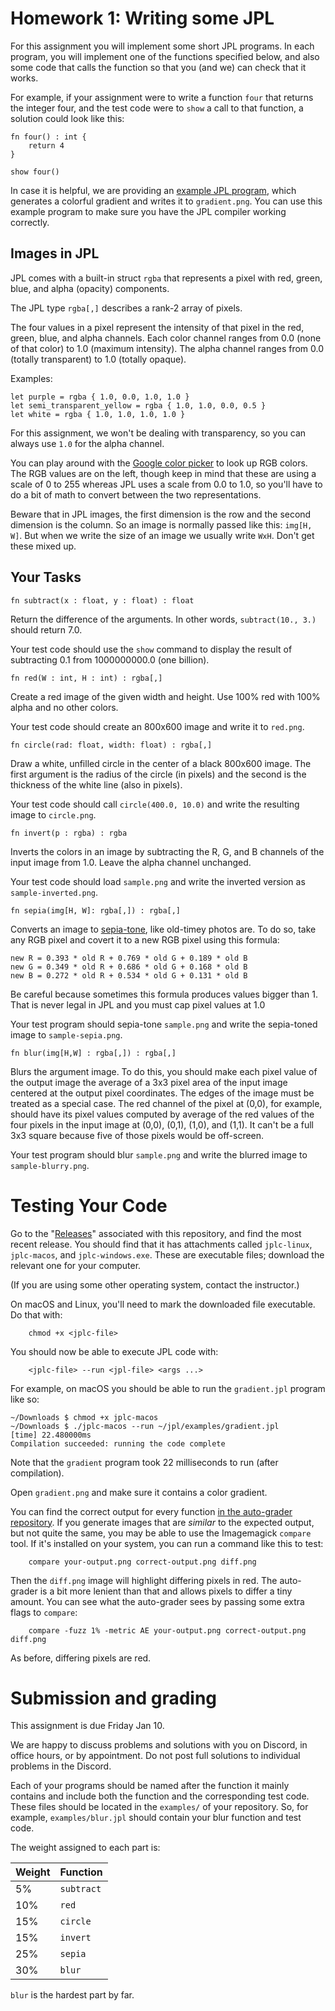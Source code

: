 Homework 1: Writing some JPL
==============================

For this assignment you will implement some short JPL programs. In
each program, you will implement one of the functions specified below,
and also some code that calls the function so that you (and we) can
check that it works.

For example, if your assignment were to write a function `four` that
returns the integer four, and the test code were to `show` a call to
that function, a solution could look like this:

```
fn four() : int {
    return 4
}

show four()
```

In case it is helpful, we are providing an [example JPL
program](gradient.jpl), which generates a colorful gradient and writes
it to `gradient.png`. You can use this example program to make sure
you have the JPL compiler working correctly.


## Images in JPL

JPL comes with a built-in struct `rgba` that represents a pixel
with red, green, blue, and alpha (opacity) components.

The JPL type `rgba[,]` describes a rank-2 array of pixels.

The four values in a pixel represent the intensity of that pixel in the red,
green, blue, and alpha channels. Each color channel ranges from 0.0 (none of
that color) to 1.0 (maximum intensity). The alpha channel ranges from 0.0
(totally transparent) to 1.0 (totally opaque).

Examples:

```
let purple = rgba { 1.0, 0.0, 1.0, 1.0 }
let semi_transparent_yellow = rgba { 1.0, 1.0, 0.0, 0.5 }
let white = rgba { 1.0, 1.0, 1.0, 1.0 }
```

For this assignment, we won't be dealing with transparency, so you can always
use `1.0` for the alpha channel.

You can play around with the [Google color picker][color-picker] to
look up RGB colors. The RGB values are on the left, though keep in
mind that these are using a scale of 0 to 255 whereas JPL uses a scale
from 0.0 to 1.0, so you'll have to do a bit of math to convert between
the two representations.

[color-picker]: https://www.google.com/search?q=color+picker

Beware that in JPL images, the first dimension is the row and the second
dimension is the column. So an image is normally passed like this: `img[H, W]`.
But when we write the size of an image we usually write `WxH`. Don't get these
mixed up.


## Your Tasks

```
fn subtract(x : float, y : float) : float
```

Return the difference of the arguments. In other words,
`subtract(10., 3.)` should return 7.0.

Your test code should use the `show` command to display the result of
subtracting 0.1 from 1000000000.0 (one billion).

```
fn red(W : int, H : int) : rgba[,]
```

Create a red image of the given width and height. Use 100% red with
100% alpha and no other colors.

Your test code should create an 800x600 image and write it to
`red.png`.


```
fn circle(rad: float, width: float) : rgba[,]
```

Draw a white, unfilled circle in the center of a black 800x600 image.
The first argument is the radius of the circle (in pixels) and the second is
the thickness of the white line (also in pixels).

Your test code should call `circle(400.0, 10.0)` and write the
resulting image to `circle.png`.

```
fn invert(p : rgba) : rgba
```

Inverts the colors in an image by subtracting the R, G, and B channels of the
input image from 1.0. Leave the alpha channel unchanged.

Your test code should load `sample.png` and write the inverted version
as `sample-inverted.png`.

```
fn sepia(img[H, W]: rgba[,]) : rgba[,]
```

Converts an image to [sepia-tone][sepia], like old-timey photos are. To
do so, take any RGB pixel and covert it to a new RGB pixel using this
formula:

    new R = 0.393 * old R + 0.769 * old G + 0.189 * old B
    new G = 0.349 * old R + 0.686 * old G + 0.168 * old B
    new B = 0.272 * old R + 0.534 * old G + 0.131 * old B

Be careful because sometimes this formula produces values bigger
than 1. That is never legal in JPL and you must cap pixel values at 1.0

Your test program should sepia-tone `sample.png` and write the
sepia-toned image to `sample-sepia.png`.

[sepia]: https://www.google.com/search?q=sepia+tone&tbm=isch


```
fn blur(img[H,W] : rgba[,]) : rgba[,]
```

Blurs the argument image. To do this, you should make each pixel value
of the output image the average of a 3x3 pixel area of the input image
centered at the output pixel coordinates. The edges of the image must
be treated as a special case. The red channel of the pixel at (0,0),
for example, should have its pixel values computed by average of the
red values of the four pixels in the input image at (0,0), (0,1),
(1,0), and (1,1). It can't be a full 3x3 square because five of those
pixels would be off-screen.

Your test program should blur `sample.png` and write the blurred image
to `sample-blurry.png`.


# Testing Your Code

Go to the "[Releases][releases]" associated with this repository, and
find the most recent release. You should find that it has attachments
called `jplc-linux`, `jplc-macos`, and `jplc-windows.exe`. These are
executable files; download the relevant one for your computer.

(If you are using some other operating system, contact the instructor.)

[releases]: https://github.com/utah-cs4470-sp25/class/releases

On macOS and Linux, you'll need to mark the downloaded file
executable. Do that with:

```
    chmod +x <jplc-file>
```

You should now be able to execute JPL code with:

```
    <jplc-file> --run <jpl-file> <args ...>
```

For example, on macOS you should be able to run the `gradient.jpl`
program like so:

    ~/Downloads $ chmod +x jplc-macos
    ~/Downloads $ ./jplc-macos --run ~/jpl/examples/gradient.jpl
    [time] 22.480000ms
    Compilation succeeded: running the code complete

Note that the `gradient` program took 22 milliseconds to run (after compilation).

Open `gradient.png` and make sure it contains a color gradient.

You can find the correct output for every function [in the auto-grader
repository](https://github.com/utah-cs4470-sp25/grader/tree/main/hw1).
If you generate images that are *similar* to the expected output, but
not quite the same, you may be able to use the Imagemagick `compare`
tool. If it's installed on your system, you can run a command like
this to test:

```
    compare your-output.png correct-output.png diff.png
```

Then the `diff.png` image will highlight differing pixels in red. The
auto-grader is a bit more lenient than that and allows pixels to
differ a tiny amount. You can see what the auto-grader sees by passing
some extra flags to `compare`:

```
    compare -fuzz 1% -metric AE your-output.png correct-output.png diff.png
```

As before, differing pixels are red.


# Submission and grading

This assignment is due Friday Jan 10.

We are happy to discuss problems and solutions with you on Discord, in office
hours, or by appointment. Do not post full solutions to individual problems in
the Discord.

Each of your programs should be named after the function it mainly
contains and include both the function and the corresponding test
code. These files should be located in the `examples/` of your
repository. So, for example, `examples/blur.jpl` should contain your
blur function and test code.

The weight assigned to each part is:

| Weight | Function   |
|--------|------------|
| 5%     | `subtract` |
| 10%    | `red`      |
| 15%    | `circle`   |
| 15%    | `invert`   |
| 25%    | `sepia`    |
| 30%    | `blur`     |

`blur` is the hardest part by far.

